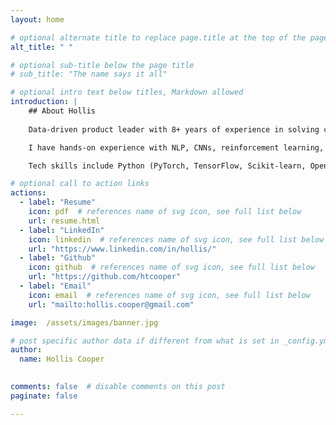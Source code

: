 ```yaml
---
layout: home

# optional alternate title to replace page.title at the top of the page
alt_title: " "

# optional sub-title below the page title
# sub_title: "The name says it all"

# optional intro text below titles, Markdown allowed
introduction: |
    ## About Hollis
    
    Data-driven product leader with 8+ years of experience in solving complex customer challenges. Master's in computer science from UPenn, equipped with specialized training and hands-on skills in AI, ready to drive innovation in new product domains.    

    I have hands-on experience with NLP, CNNs, reinforcement learning, transformers, generative AI, and computer vision. I also have training in the business use of AI, ethical and legal issues relating to AI, and ML project best practices.

    Tech skills include Python (PyTorch, TensorFlow, Scikit-learn, OpenCV, Pandas, Hugging Face), Java, SQL, RDBMS design, Relational data modeling, Git, Streamlit, HTML/CSS/jQuery, Linux/Ubuntu CLI, Azure AI/ML, AWS RDS. Familiar with MongoDB, Neo4J, React, Node.js, Ruby, and Unity.

# optional call to action links
actions:
  - label: "Resume"
    icon: pdf  # references name of svg icon, see full list below
    url: resume.html
  - label: "LinkedIn"
    icon: linkedin  # references name of svg icon, see full list below
    url: "https://www.linkedin.com/in/hollis/"
  - label: "Github"
    icon: github  # references name of svg icon, see full list below
    url: "https://github.com/htcooper"
  - label: "Email"
    icon: email  # references name of svg icon, see full list below
    url: "mailto:hollis.cooper@gmail.com"

image:  /assets/images/banner.jpg

# post specific author data if different from what is set in _config.yml 
author:
  name: Hollis Cooper
  

comments: false  # disable comments on this post
paginate: false

---
```

